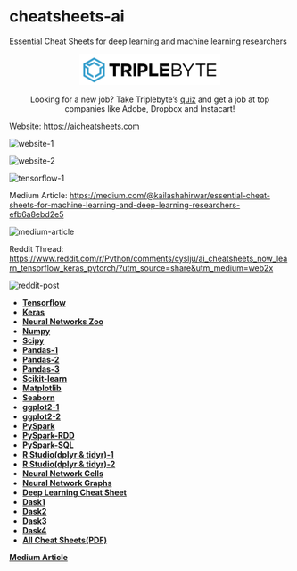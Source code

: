# cheatsheets-ai

Essential Cheat Sheets for deep learning and machine learning researchers

<p align="center">
  <img width="50%" height="auto" src="Triplebyte_logo.png">
</p>
<p align="center">
Looking for a new job? Take Triplebyte’s <a href="https://triplebyte.com/a/ZYAvvEc/d">quiz</a> and get a job at top companies like Adobe, Dropbox and Instacart!
</p>

Website: https://aicheatsheets.com

![website-1](https://github.com/kailashahirwar/cheatsheets-ai/blob/master/screenshots/website.png)

![website-2](https://github.com/kailashahirwar/cheatsheets-ai/blob/master/screenshots/website-2.png)

![tensorflow-1](https://github.com/kailashahirwar/cheatsheets-ai/blob/master/screenshots/tensorflow-1.png)

Medium Article: https://medium.com/@kailashahirwar/essential-cheat-sheets-for-machine-learning-and-deep-learning-researchers-efb6a8ebd2e5

![medium-article](https://github.com/kailashahirwar/cheatsheets-ai/blob/master/screenshots/medium-article.png)

Reddit Thread: https://www.reddit.com/r/Python/comments/cyslju/ai_cheatsheets_now_learn_tensorflow_keras_pytorch/?utm_source=share&utm_medium=web2x

![reddit-post](https://github.com/kailashahirwar/cheatsheets-ai/blob/master/screenshots/reddit-post.png)
  
    
  - [**Tensorflow**](https://github.com/kailashahirwar/cheatsheets-ai/blob/master/PDFs/Tensorflow.pdf)<br>
  - [**Keras**](https://github.com/kailashahirwar/cheatsheets-ai/blob/master/Keras.jpg)<br>
  - [**Neural Networks Zoo**](https://github.com/kailashahirwar/cheatsheets-ai/blob/master/Neural%20Networks%20Zoo.png)<br>
  - [**Numpy**](https://github.com/kailashahirwar/cheatsheets-ai/blob/master/Numpy.png)<br>
  - [**Scipy**](https://github.com/kailashahirwar/cheatsheets-ai/blob/master/Scipy.png)<br>
  - [**Pandas-1**](https://github.com/kailashahirwar/cheatsheets-ai/blob/master/Pandas-1.jpg)<br>
  - [**Pandas-2**](https://github.com/kailashahirwar/cheatsheets-ai/blob/master/Pandas-2.jpg)<br>
  - [**Pandas-3**](https://github.com/kailashahirwar/cheatsheets-ai/blob/master/Pandas-3.png)<br>
  - [**Scikit-learn**](https://github.com/kailashahirwar/cheatsheets-ai/blob/master/Scikit%20Learn.png)<br>
  - [**Matplotlib**](https://github.com/kailashahirwar/cheatsheets-ai/blob/master/Matplotlib.png)<br>
  - [**Seaborn**](https://github.com/kailashahirwar/cheatsheets-ai/blob/master/seaborn.png)<br>
  - [**ggplot2-1**](https://github.com/kailashahirwar/cheatsheets-ai/blob/master/ggplot2-1.jpg)<br>
  - [**ggplot2-2**](https://github.com/kailashahirwar/cheatsheets-ai/blob/master/ggplot2-2.jpg)<br>
  - [**PySpark**](https://github.com/kailashahirwar/cheatsheets-ai/blob/master/PySpark.jpg)<br>
  - [**PySpark-RDD**](https://github.com/kailashahirwar/cheatsheets-ai/blob/master/PySpark-RDD.png)<br>
  - [**PySpark-SQL**](https://github.com/kailashahirwar/cheatsheets-ai/blob/master/PySpark-SQL.png)<br>
  - [**R Studio(dplyr & tidyr)-1**](https://github.com/kailashahirwar/cheatsheets-ai/blob/master/Data%20Wrangling%20with%20dplyr%20and%20tidyr%20-%20R%20Studio-1.jpg)<br>
  - [**R Studio(dplyr & tidyr)-2**](https://github.com/kailashahirwar/cheatsheets-ai/blob/master/Data%20Wrangling%20with%20dplyr%20and%20tidyr%20-%20R%20Studio-2.jpg)<br>
  - [**Neural Network Cells**](https://github.com/kailashahirwar/cheatsheets-ai/blob/master/Neural%20Network%20Cells.png)<br>
  - [**Neural Network Graphs**](https://github.com/kailashahirwar/cheatsheets-ai/blob/master/Neural%20Network%20Graphs.png)<br>
  - [**Deep Learning Cheat Sheet**](https://github.com/kailashahirwar/cheatsheets-ai/blob/master/Deep%20Learning%20Cheat%20Sheet-Hacker%20Noon.pdf)<br>
  - [**Dask1**](https://github.com/kailashahirwar/cheatsheets-ai/blob/master/Dask1.png)
  - [**Dask2**](https://github.com/kailashahirwar/cheatsheets-ai/blob/master/Dask2.png)
  - [**Dask3**](https://github.com/kailashahirwar/cheatsheets-ai/blob/master/Dask3.png)
  - [**Dask4**](https://github.com/kailashahirwar/cheatsheets-ai/blob/master/Dask4.png)
  - [**All Cheat Sheets(PDF)**](https://github.com/kailashahirwar/cheatsheets-ai/blob/master/All%20Cheat%20Sheets.pdf)<br>
  
[**Medium Article**](https://medium.com/@kailashahirwar/essential-cheat-sheets-for-machine-learning-and-deep-learning-researchers-efb6a8ebd2e5)
  